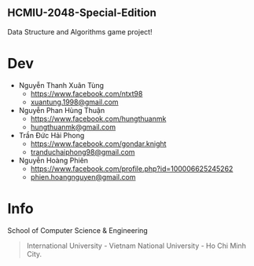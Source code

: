 ## HCMIU-2048-Special-Edition
Data Structure and Algorithms game project!

# Dev
  * Nguyễn Thanh Xuân Tùng
    * https://www.facebook.com/ntxt98
    * xuantung.1998@gmail.com
  * Nguyễn Phan Hùng Thuận
    * https://www.facebook.com/hungthuanmk
    * hungthuanmk@gmail.com
  * Trần Đức Hải Phong
    * https://www.facebook.com/gondar.knight
    * tranduchaiphong98@gmail.com
  * Nguyễn Hoàng Phiên
    * https://www.facebook.com/profile.php?id=100006625245262
    * phien.hoangnguyen@gmail.com

# Info
School of Computer Science & Engineering
> International University - Vietnam National University - Ho Chi Minh City.
